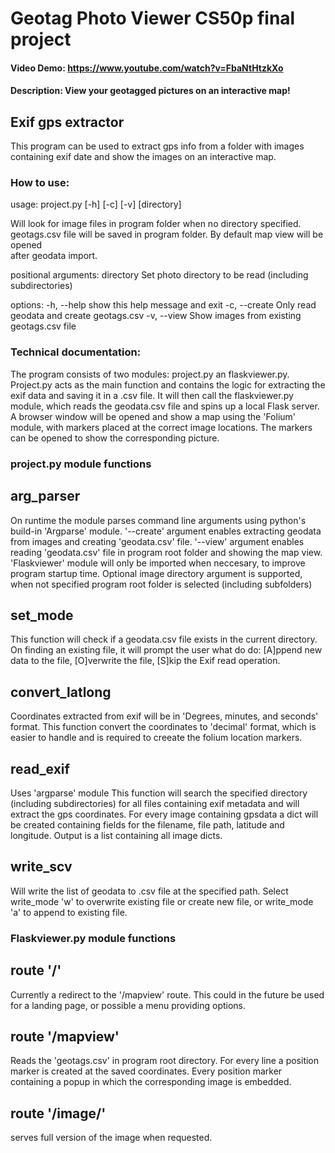 # Geotag Photo Viewer CS50p final project
#### Video Demo: https://www.youtube.com/watch?v=FbaNtHtzkXo
#### Description: View your geotagged pictures on an interactive map!

## Exif gps extractor

This program can be used to extract gps info from a folder with images containing exif date and show the images on an interactive map.

### How to use:

usage: project.py [-h] [-c] [-v] [directory]

Will look for image files in program folder when no directory specified. geotags.csv file will be saved in program folder. By default map view will be opened    
after geodata import.

positional arguments:
  directory     Set photo directory to be read (including subdirectories)

options:
  -h, --help    show this help message and exit
  -c, --create  Only read geodata and create geotags.csv
  -v, --view    Show images from existing geotags.csv file

#### 

### Technical documentation:

The program consists of two modules: project.py an flaskviewer.py. Project.py acts as the main function and contains the logic for extracting the exif data and saving it in a .csv file. It will then call the flaskviewer.py module, which reads the geodata.csv file and spins up a local Flask server. A browser window will be opened and show a map using the 'Folium' module, with markers placed at the correct image locations. The markers can be opened to show the corresponding picture.

### project.py module functions

## arg_parser
On runtime the module parses command line arguments using python's build-in 'Argparse' module.
'--create' argument enables extracting geodata from images and creating 'geodata.csv' file.
'--view' argument enables reading 'geodata.csv' file in program root folder and showing the map view. 'Flaskviewer' module will only be imported when neccesary, to improve program startup time.
Optional image directory argument is supported, when not specified program root folder is selected (including subfolders)

## set_mode
This function will check if a geodata.csv file exists in the current directory. On finding an existing file, it will prompt the user what do do:
[A]ppend new data to the file,
[O]verwrite the file,
[S]kip the Exif read operation.

## convert_latlong
Coordinates extracted from exif will be in 'Degrees, minutes, and seconds' format. This function convert the coordinates to 'decimal' format, which is easier to handle and is required to creeate the folium location markers.

## read_exif
Uses 'argparse' module
This function will search the specified directory (including subdirectories) for all files containing exif metadata and will extract the gps coordinates.
For every image containing gpsdata a dict will be created containing fields for the filename, file path, latitude and longitude.
Output is a list containing all image dicts.

## write_scv
Will write the list of geodata to .csv file at the specified path.
Select write_mode 'w' to overwrite existing file or create new file, or write_mode 'a' to append to existing file.

### Flaskviewer.py module functions

## route '/'
Currently a redirect to the '/mapview' route. This could in the future be used for a landing page, or possible a menu providing options.

## route '/mapview'
Reads the 'geotags.csv' in program root directory. For every line a position marker is created at the saved coordinates. Every position marker containing a popup in which the corresponding image is embedded.

## route '/image/<id>'
serves full version of the image when requested.